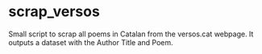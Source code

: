 # scrap_versos
Small script to scrap all poems in Catalan from the versos.cat webpage. It outputs a dataset with the Author Title and Poem.
